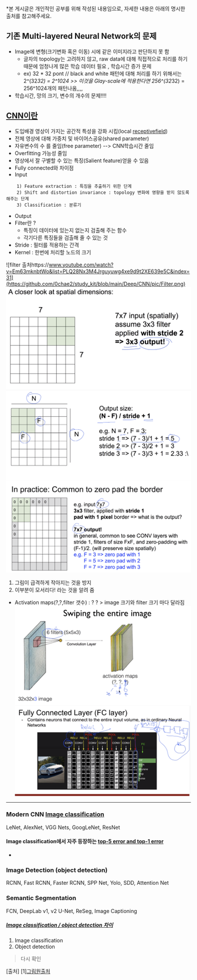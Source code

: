 *본 게시글은 개인적인 공부를 위해 작성된 내용임으로, 자세한 내용은 아래의 명시한 출처를 참고해주세요.



## 기존 Multi-layered Neural Network의 문제
 - Image에 변형(크기변화 혹은 이동) 시에 같은 이미지라고 판단하지 못 함
    + 글자의 topology는 고려하지 않고, raw data에 대해 직접적으로 처리를 하기 때문에 엄청나게 많은 학습 데이터 필요 , 학습시간 증가 문제
    + ex) 32 * 32 pont // black and white 패턴에 대해 처리를 하기 위해서는 2^(32*32) = 2^1024 >> 이것을  Glay-scale에 적용한다면 256^(32*32) = 256^1024개의 패턴나옴,,,,
 - 학습시간, 망의 크기, 변수의 개수의 문제!!!!
    
## [CNN이란](https://velog.io/@tmddn0311/CNN-tutorial)
- 도입배경 영상이 가지는 공간적 특성을 강화 시킴(local [receptivefield](https://distill.pub/2019/computing-receptive-fields/))
- 전체 영상에 대해 가중치 및 바이어스공유(shared parameter)
- 자유변수의 수 를 줄임(free parameter) --> CNN학습시간 줄임
- Overfitting 가능성 줄임
- 영상에서 잘 구별할 수 있는 특징(Salient feature)얻을 수 있음 
- Fully connected와 차이점
- Input
```
    1) Feature extraction : 특징을 추출하기 위한 단계
    2) Shift and distortion invariance : topology 변화에 영향을 받지 않도록 해주는 단계
    3) Classification : 분류기
```
- Output
- Filter란 ? 
    + 특징이 데이터에 있는지 없는지 검출해 주는 함수
    + 각기다른 특징들을 검출해 줄 수 있는 것
- Stride : 필터를 적용하는 간격
- Kernel : 한번에 처리할 노드의 크기

![filter 출처https://www.youtube.com/watch?v=Em63mknbtWo&list=PLQ28Nx3M4Jrguyuwg4xe9d9t2XE639e5C&index=31](https://github.com/0chae2/study_kit/blob/main/Deep/CNN/pic/Filter.png)
![stride](https://github.com/0chae2/study_kit/blob/main/Deep/CNN/pic/stride.png)
![check](https://github.com/0chae2/study_kit/blob/main/Deep/CNN/pic/check.png)
![padding](https://github.com/0chae2/study_kit/blob/main/Deep/CNN/pic/padding.png)
<padding>
1) 그림이 급격하게 작아지는 것을 방지
2) 이부분이 모서리다! 라는 것을 알려 줌

- Activation maps(?,?,filter 갯수) : ? ? > image 크기와 filter 크기 마다 달라짐
![activation](https://github.com/0chae2/study_kit/blob/main/Deep/CNN/pic/swiping.png)
![full](https://github.com/0chae2/study_kit/blob/main/Deep/CNN/pic/fully.png)

--------------------

### Modern CNN [Image classification](https://github.com/0chae2/study_kit/blob/main/Deep/CNN/imageclassification.md)
LeNet,
AlexNet,
VGG Nets,
GoogLeNet,
ResNet
#### Image classification에서 자주 등장하는 [top-5 error and top-1 error](https://www.quora.com/What-does-the-terms-Top-1-and-Top-5-mean-in-the-context-of-Machine-Learning-research-papers-when-report-empirical-results)
-


### Image Detection (object detection)
RCNN,
Fast RCNN,
Faster RCNN,
SPP Net,
Yolo,
SDD,
Attention Net
### Semantic Segmentation
FCN, DeepLab v1, v2
U-Net,
ReSeg,
Image Captioning

##### [Image classification / object detection 차이](https://bskyvision.com/413)
1. Image classification
2. Object detection

> 다시 확인


[출처]
[1][그림원출처](https://www.youtube.com/watch?v=vT1JzLTH4G4&list=PLC1qU-LWwrF64f4QKQT-Vg5Wr4qEE1Zxk)
